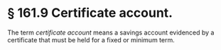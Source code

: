 # § 161.9   Certificate account.

The term *certificate account* means a savings account evidenced by a certificate that must be held for a fixed or minimum term.




